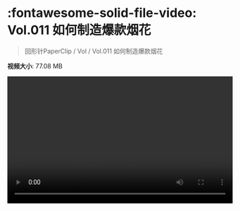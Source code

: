 # :fontawesome-solid-file-video: Vol.011 如何制造爆款烟花

> 回形针PaperClip / Vol / Vol.011 如何制造爆款烟花

**视频大小**: 77.08 MB

<video id="V-4289698a202e11fe61591d0e2f051cd1" width="512" height="288" preload="none" playsinline webkit-playsinline></video>